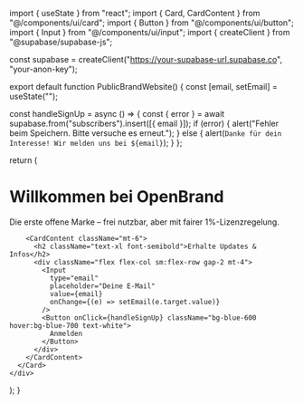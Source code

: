 import { useState } from "react";
import { Card, CardContent } from "@/components/ui/card";
import { Button } from "@/components/ui/button";
import { Input } from "@/components/ui/input";
import { createClient } from "@supabase/supabase-js";

const supabase = createClient("https://your-supabase-url.supabase.co", "your-anon-key");

export default function PublicBrandWebsite() {
  const [email, setEmail] = useState("");

  const handleSignUp = async () => {
    const { error } = await supabase.from("subscribers").insert([{ email }]);
    if (error) {
      alert("Fehler beim Speichern. Bitte versuche es erneut.");
    } else {
      alert(`Danke für dein Interesse! Wir melden uns bei ${email}`);
    }
  };

  return (
    <div className="flex flex-col items-center justify-center min-h-screen p-6 bg-gray-100">
      <Card className="w-full max-w-3xl text-center p-6 bg-white shadow-lg rounded-2xl">
        <h1 className="text-3xl font-bold text-gray-800">Willkommen bei OpenBrand</h1>
        <p className="text-gray-600 mt-4">
          Die erste offene Marke – frei nutzbar, aber mit fairer 1%-Lizenzregelung.
        </p>
        
        <CardContent className="mt-6">
          <h2 className="text-xl font-semibold">Erhalte Updates & Infos</h2>
          <div className="flex flex-col sm:flex-row gap-2 mt-4">
            <Input 
              type="email" 
              placeholder="Deine E-Mail" 
              value={email} 
              onChange={(e) => setEmail(e.target.value)}
            />
            <Button onClick={handleSignUp} className="bg-blue-600 hover:bg-blue-700 text-white">
              Anmelden
            </Button>
          </div>
        </CardContent>
      </Card>
    </div>
  );
}
